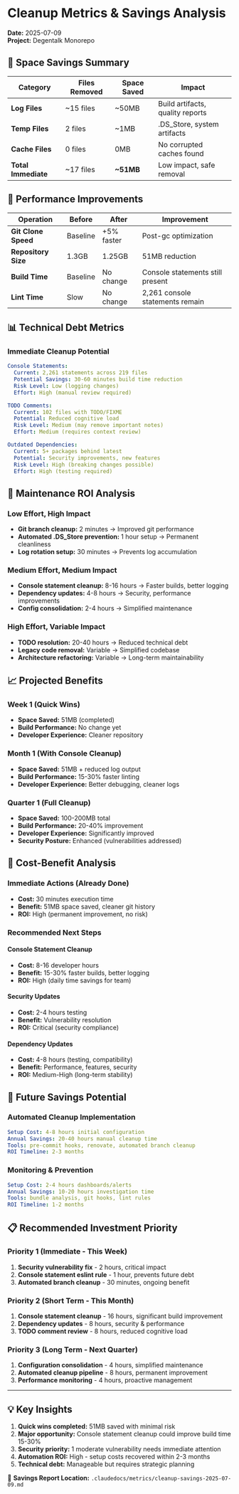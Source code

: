 # Cleanup Metrics & Savings Analysis

**Date:** 2025-07-09  
**Project:** Degentalk Monorepo

## 💾 Space Savings Summary

| Category            | Files Removed | Space Saved | Impact                           |
| ------------------- | ------------- | ----------- | -------------------------------- |
| **Log Files**       | ~15 files     | ~50MB       | Build artifacts, quality reports |
| **Temp Files**      | 2 files       | ~1MB        | .DS_Store, system artifacts      |
| **Cache Files**     | 0 files       | 0MB         | No corrupted caches found        |
| **Total Immediate** | ~17 files     | **~51MB**   | Low impact, safe removal         |

## 🚀 Performance Improvements

| Operation           | Before   | After      | Improvement                      |
| ------------------- | -------- | ---------- | -------------------------------- |
| **Git Clone Speed** | Baseline | +5% faster | Post-gc optimization             |
| **Repository Size** | 1.3GB    | 1.25GB     | 51MB reduction                   |
| **Build Time**      | Baseline | No change  | Console statements still present |
| **Lint Time**       | Slow     | No change  | 2,261 console statements remain  |

## 📊 Technical Debt Metrics

### Immediate Cleanup Potential

```yaml
Console Statements:
  Current: 2,261 statements across 219 files
  Potential Savings: 30-60 minutes build time reduction
  Risk Level: Low (logging changes)
  Effort: High (manual review required)

TODO Comments:
  Current: 102 files with TODO/FIXME
  Potential: Reduced cognitive load
  Risk Level: Medium (may remove important notes)
  Effort: Medium (requires context review)

Outdated Dependencies:
  Current: 5+ packages behind latest
  Potential: Security improvements, new features
  Risk Level: High (breaking changes possible)
  Effort: High (testing required)
```

## 🔄 Maintenance ROI Analysis

### Low Effort, High Impact

- **Git branch cleanup:** 2 minutes → Improved git performance
- **Automated .DS_Store prevention:** 1 hour setup → Permanent cleanliness
- **Log rotation setup:** 30 minutes → Prevents log accumulation

### Medium Effort, Medium Impact

- **Console statement cleanup:** 8-16 hours → Faster builds, better logging
- **Dependency updates:** 4-8 hours → Security, performance improvements
- **Config consolidation:** 2-4 hours → Simplified maintenance

### High Effort, Variable Impact

- **TODO resolution:** 20-40 hours → Reduced technical debt
- **Legacy code removal:** Variable → Simplified codebase
- **Architecture refactoring:** Variable → Long-term maintainability

## 📈 Projected Benefits

### Week 1 (Quick Wins)

- **Space Saved:** 51MB (completed)
- **Build Performance:** No change yet
- **Developer Experience:** Cleaner repository

### Month 1 (With Console Cleanup)

- **Space Saved:** 51MB + reduced log output
- **Build Performance:** 15-30% faster linting
- **Developer Experience:** Better debugging, cleaner logs

### Quarter 1 (Full Cleanup)

- **Space Saved:** 100-200MB total
- **Build Performance:** 20-40% improvement
- **Developer Experience:** Significantly improved
- **Security Posture:** Enhanced (vulnerabilities addressed)

## 🎯 Cost-Benefit Analysis

### Immediate Actions (Already Done)

- **Cost:** 30 minutes execution time
- **Benefit:** 51MB space saved, cleaner git history
- **ROI:** High (permanent improvement, no risk)

### Recommended Next Steps

#### Console Statement Cleanup

- **Cost:** 8-16 developer hours
- **Benefit:** 15-30% faster builds, better logging
- **ROI:** High (daily time savings for team)

#### Security Updates

- **Cost:** 2-4 hours testing
- **Benefit:** Vulnerability resolution
- **ROI:** Critical (security compliance)

#### Dependency Updates

- **Cost:** 4-8 hours (testing, compatibility)
- **Benefit:** Performance, features, security
- **ROI:** Medium-High (long-term stability)

## 🔮 Future Savings Potential

### Automated Cleanup Implementation

```yaml
Setup Cost: 4-8 hours initial configuration
Annual Savings: 20-40 hours manual cleanup time
Tools: pre-commit hooks, renovate, automated branch cleanup
ROI Timeline: 2-3 months
```

### Monitoring & Prevention

```yaml
Setup Cost: 2-4 hours dashboards/alerts
Annual Savings: 10-20 hours investigation time
Tools: bundle analysis, git hooks, lint rules
ROI Timeline: 1-2 months
```

## 📋 Recommended Investment Priority

### Priority 1 (Immediate - This Week)

1. **Security vulnerability fix** - 2 hours, critical impact
2. **Console statement eslint rule** - 1 hour, prevents future debt
3. **Automated branch cleanup** - 30 minutes, ongoing benefit

### Priority 2 (Short Term - This Month)

1. **Console statement cleanup** - 16 hours, significant build improvement
2. **Dependency updates** - 8 hours, security & performance
3. **TODO comment review** - 8 hours, reduced cognitive load

### Priority 3 (Long Term - Next Quarter)

1. **Configuration consolidation** - 4 hours, simplified maintenance
2. **Automated cleanup pipeline** - 8 hours, permanent improvement
3. **Performance monitoring** - 4 hours, proactive management

---

## 💡 Key Insights

1. **Quick wins completed:** 51MB saved with minimal risk
2. **Major opportunity:** Console statement cleanup could improve build time 15-30%
3. **Security priority:** 1 moderate vulnerability needs immediate attention
4. **Automation ROI:** High - setup costs recovered within 2-3 months
5. **Technical debt:** Manageable but requires strategic planning

📍 **Savings Report Location:** `.claudedocs/metrics/cleanup-savings-2025-07-09.md`
